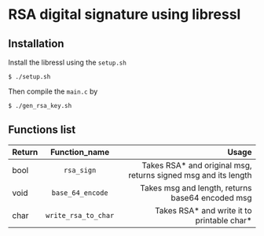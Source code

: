 # RSA digital signature using libressl


## Installation

Install the libressl using the `setup.sh`

`$ ./setup.sh`

Then compile the `main.c` by

`$ ./gen_rsa_key.sh`

## Functions list

| Return   | Function_name             | Usage |
| ---------|:-------------:            | -----:|
| bool     | `rsa_sign`                | Takes RSA* and original msg, returns signed msg and its length |
| void     | `base_64_encode`          | Takes msg and length, returns base64 encoded msg |
| char     | `write_rsa_to_char`       |    Takes RSA* and write it to printable char* |



